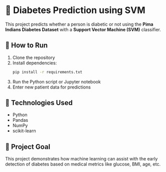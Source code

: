 # 🧠 Diabetes Prediction using SVM

This project predicts whether a person is diabetic or not using the **Pima Indians Diabetes Dataset** with a **Support Vector Machine (SVM)** classifier.

## 🚀 How to Run

1. Clone the repository  
2. Install dependencies:  
   ```bash
   pip install -r requirements.txt
   ```
3. Run the Python script or Jupyter notebook
4. Enter new patient data for predictions

## 🧠 Technologies Used

- Python
- Pandas
- NumPy
- scikit-learn

## 📌 Project Goal
This project demonstrates how machine learning can assist with the early detection of diabetes based on medical metrics like glucose, BMI, age, etc.
